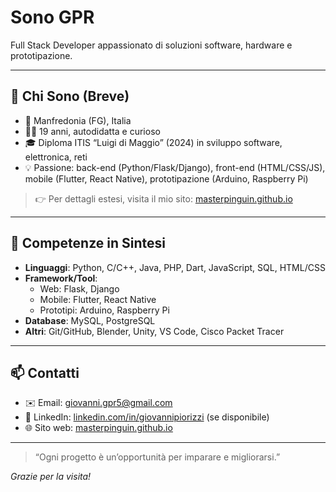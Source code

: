 # Sono GPR

Full Stack Developer appassionato di soluzioni software, hardware e prototipazione.

---

## 🚀 Chi Sono (Breve)

- 📍 Manfredonia (FG), Italia  
- 🧑‍💻 19 anni, autodidatta e curioso  
- 🎓 Diploma ITIS “Luigi di Maggio” (2024) in sviluppo software, elettronica, reti  
- 💡 Passione: back-end (Python/Flask/Django), front-end (HTML/CSS/JS), mobile (Flutter, React Native), prototipazione (Arduino, Raspberry Pi)  

> 👉 Per dettagli estesi, visita il mio sito: [masterpinguin.github.io](https://masterpinguin.github.io)

---

## 🔧 Competenze in Sintesi

- **Linguaggi**: Python, C/C++, Java, PHP, Dart, JavaScript, SQL, HTML/CSS  
- **Framework/Tool**:  
  - Web: Flask, Django 
  - Mobile: Flutter, React Native  
  - Prototipi: Arduino, Raspberry Pi  
- **Database**: MySQL, PostgreSQL  
- **Altri**: Git/GitHub, Blender, Unity, VS Code, Cisco Packet Tracer
  
---

## 📫 Contatti

- ✉️ Email: [giovanni.gpr5@gmail.com](mailto:giovanni.gpr5@gmail.com)  
- 💼 LinkedIn: [linkedin.com/in/giovannipiorizzi](https://www.linkedin.com/in/giovannipiorizzi) (se disponibile)  
- 🌐 Sito web: [masterpinguin.github.io](https://masterpinguin.github.io)  

---

> “Ogni progetto è un’opportunità per imparare e migliorarsi.”  

*Grazie per la visita!*

